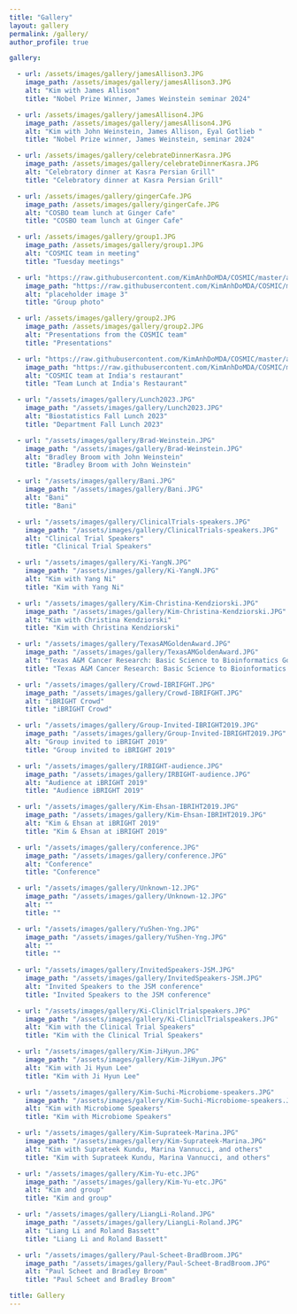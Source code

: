 ```yaml
---
title: "Gallery"
layout: gallery
permalink: /gallery/
author_profile: true

gallery:

  - url: /assets/images/gallery/jamesAllison3.JPG
    image_path: /assets/images/gallery/jamesAllison3.JPG
    alt: "Kim with James Allison"
    title: "Nobel Prize Winner, James Weinstein seminar 2024"

  - url: /assets/images/gallery/jamesAllison4.JPG
    image_path: /assets/images/gallery/jamesAllison4.JPG
    alt: "Kim with John Weinstein, James Allison, Eyal Gotlieb "
    title: "Nobel Prize winner, James Weinstein, seminar 2024"

  - url: /assets/images/gallery/celebrateDinnerKasra.JPG
    image_path: /assets/images/gallery/celebrateDinnerKasra.JPG
    alt: "Celebratory dinner at Kasra Persian Grill"
    title: "Celebratory dinner at Kasra Persian Grill"

  - url: /assets/images/gallery/gingerCafe.JPG
    image_path: /assets/images/gallery/gingerCafe.JPG
    alt: "COSBO team lunch at Ginger Cafe"
    title: "COSBO team lunch at Ginger Cafe"

  - url: /assets/images/gallery/group1.JPG
    image_path: /assets/images/gallery/group1.JPG
    alt: "COSMIC team in meeting"
    title: "Tuesday meetings"

  - url: "https://raw.githubusercontent.com/KimAnhDoMDA/COSMIC/master/assets/images/people/group.JPG"
    image_path: "https://raw.githubusercontent.com/KimAnhDoMDA/COSMIC/master/assets/images/people/group.JPG"
    alt: "placeholder image 3"
    title: "Group photo"

  - url: /assets/images/gallery/group2.JPG
    image_path: /assets/images/gallery/group2.JPG
    alt: "Presentations from the COSMIC team"
    title: "Presentations"

  - url: "https://raw.githubusercontent.com/KimAnhDoMDA/COSMIC/master/assets/images/gallery/group3.JPG"
    image_path: "https://raw.githubusercontent.com/KimAnhDoMDA/COSMIC/master/assets/images/gallery/group3.JPG"
    alt: "COSMIC team at India's restaurant"
    title: "Team Lunch at India's Restaurant"

  - url: "/assets/images/gallery/Lunch2023.JPG"
    image_path: "/assets/images/gallery/Lunch2023.JPG"
    alt: "Biostatistics Fall Lunch 2023"
    title: "Department Fall Lunch 2023"

  - url: "/assets/images/gallery/Brad-Weinstein.JPG"
    image_path: "/assets/images/gallery/Brad-Weinstein.JPG"
    alt: "Bradley Broom with John Weinstein"
    title: "Bradley Broom with John Weinstein"

  - url: "/assets/images/gallery/Bani.JPG"
    image_path: "/assets/images/gallery/Bani.JPG"
    alt: "Bani"
    title: "Bani"

  - url: "/assets/images/gallery/ClinicalTrials-speakers.JPG"
    image_path: "/assets/images/gallery/ClinicalTrials-speakers.JPG"  
    alt: "Clinical Trial Speakers"
    title: "Clinical Trial Speakers"

  - url: "/assets/images/gallery/Ki-YangN.JPG"
    image_path: "/assets/images/gallery/Ki-YangN.JPG"  
    alt: "Kim with Yang Ni"
    title: "Kim with Yang Ni"

  - url: "/assets/images/gallery/Kim-Christina-Kendziorski.JPG"
    image_path: "/assets/images/gallery/Kim-Christina-Kendziorski.JPG"  
    alt: "Kim with Christina Kendziorski"
    title: "Kim with Christina Kendziorski"

  - url: "/assets/images/gallery/TexasAMGoldenAward.JPG"
    image_path: "/assets/images/gallery/TexasAMGoldenAward.JPG"  
    alt: "Texas A&M Cancer Research: Basic Science to Bioinformatics Golden Award"
    title: "Texas A&M Cancer Research: Basic Science to Bioinformatics Golden Award"

  - url: "/assets/images/gallery/Crowd-IBRIFGHT.JPG"
    image_path: "/assets/images/gallery/Crowd-IBRIFGHT.JPG"  
    alt: "iBRIGHT Crowd"
    title: "iBRIGHT Crowd"

  - url: "/assets/images/gallery/Group-Invited-IBRIGHT2019.JPG"
    image_path: "/assets/images/gallery/Group-Invited-IBRIGHT2019.JPG"  
    alt: "Group invited to iBRIGHT 2019"
    title: "Group invited to iBRIGHT 2019"

  - url: "/assets/images/gallery/IRBIGHT-audience.JPG"
    image_path: "/assets/images/gallery/IRBIGHT-audience.JPG"  
    alt: "Audience at iBRIGHT 2019"
    title: "Audience iBRIGHT 2019"

  - url: "/assets/images/gallery/Kim-Ehsan-IBRIHT2019.JPG"
    image_path: "/assets/images/gallery/Kim-Ehsan-IBRIHT2019.JPG"  
    alt: "Kim & Ehsan at iBRIGHT 2019"
    title: "Kim & Ehsan at iBRIGHT 2019"

  - url: "/assets/images/gallery/conference.JPG"
    image_path: "/assets/images/gallery/conference.JPG"  
    alt: "Conference"
    title: "Conference"

  - url: "/assets/images/gallery/Unknown-12.JPG"
    image_path: "/assets/images/gallery/Unknown-12.JPG"  
    alt: ""
    title: ""

  - url: "/assets/images/gallery/YuShen-Yng.JPG"
    image_path: "/assets/images/gallery/YuShen-Yng.JPG"  
    alt: ""
    title: ""
  
  - url: "/assets/images/gallery/InvitedSpeakers-JSM.JPG"
    image_path: "/assets/images/gallery/InvitedSpeakers-JSM.JPG"  
    alt: "Invited Speakers to the JSM conference"
    title: "Invited Speakers to the JSM conference"

  - url: "/assets/images/gallery/Ki-CliniclTrialspeakers.JPG"
    image_path: "/assets/images/gallery/Ki-CliniclTrialspeakers.JPG"  
    alt: "Kim with the Clinical Trial Speakers"
    title: "Kim with the Clinical Trial Speakers"

  - url: "/assets/images/gallery/Kim-JiHyun.JPG"
    image_path: "/assets/images/gallery/Kim-JiHyun.JPG"  
    alt: "Kim with Ji Hyun Lee"
    title: "Kim with Ji Hyun Lee"

  - url: "/assets/images/gallery/Kim-Suchi-Microbiome-speakers.JPG"
    image_path: "/assets/images/gallery/Kim-Suchi-Microbiome-speakers.JPG"  
    alt: "Kim with Microbiome Speakers"
    title: "Kim with Microbiome Speakers"

  - url: "/assets/images/gallery/Kim-Suprateek-Marina.JPG"
    image_path: "/assets/images/gallery/Kim-Suprateek-Marina.JPG"  
    alt: "Kim with Suprateek Kundu, Marina Vannucci, and others"
    title: "Kim with Suprateek Kundu, Marina Vannucci, and others"

  - url: "/assets/images/gallery/Kim-Yu-etc.JPG"
    image_path: "/assets/images/gallery/Kim-Yu-etc.JPG"  
    alt: "Kim and group"
    title: "Kim and group"

  - url: "/assets/images/gallery/LiangLi-Roland.JPG"
    image_path: "/assets/images/gallery/LiangLi-Roland.JPG"  
    alt: "Liang Li and Roland Bassett"
    title: "Liang Li and Roland Bassett"

  - url: "/assets/images/gallery/Paul-Scheet-BradBroom.JPG"
    image_path: "/assets/images/gallery/Paul-Scheet-BradBroom.JPG"  
    alt: "Paul Scheet and Bradley Broom"
    title: "Paul Scheet and Bradley Broom"

title: Gallery
---
```

